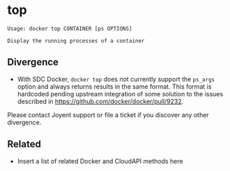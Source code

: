 # top

    Usage: docker top CONTAINER [ps OPTIONS]

    Display the running processes of a container

## Divergence

- With SDC Docker, `docker top` does not currently support the `ps_args` option and always returns results in the same format. This format is hardcoded pending upstream integration of some solution to the issues described in https://github.com/docker/docker/pull/9232.

Please contact Joyent support or file a ticket if you discover any other divergence.

## Related

- Insert a list of related Docker and CloudAPI methods here